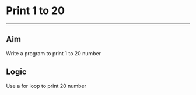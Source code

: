 # Print 1 to 20 

---

## Aim

Write a program to print 1 to 20 number

## Logic

Use a for loop to print 20 number
